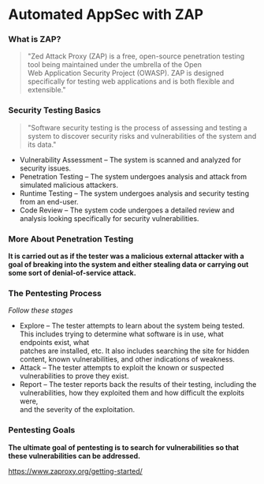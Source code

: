 # Automated AppSec with ZAP
### What is ZAP? 
> "Zed Attack Proxy (ZAP) is a free, open-source penetration testing tool being maintained under the umbrella of the Open   
Web Application Security Project (OWASP). ZAP is designed specifically for testing web applications and is both flexible and extensible."

### Security Testing Basics
> "Software security testing is the process of assessing and testing a system to discover security risks and vulnerabilities of the system and its data."
* Vulnerability Assessment – The system is scanned and analyzed for security issues.  
* Penetration Testing – The system undergoes analysis and attack from simulated malicious attackers.  
* Runtime Testing – The system undergoes analysis and security testing from an end-user.  
* Code Review – The system code undergoes a detailed review and analysis looking specifically for security vulnerabilities.  

### More About Penetration Testing 
**It is carried out as if the tester was a malicious external attacker with a goal of breaking into the system and either stealing data or carrying out some 
sort of denial-of-service attack.**    

### The Pentesting Process
_Follow these stages_
* Explore – The tester attempts to learn about the system being tested. This includes trying to determine what software is in use, what endpoints exist, what  
patches are installed, etc. It also includes searching the site for hidden content, known vulnerabilities, and other indications of weakness.
* Attack – The tester attempts to exploit the known or suspected vulnerabilities to prove they exist.  
* Report – The tester reports back the results of their testing, including the vulnerabilities, how they exploited them and how difficult the exploits were,  
and the severity of the exploitation.

### Pentesting Goals
**The ultimate goal of pentesting is to search for vulnerabilities so that these vulnerabilities can be addressed.**

https://www.zaproxy.org/getting-started/
